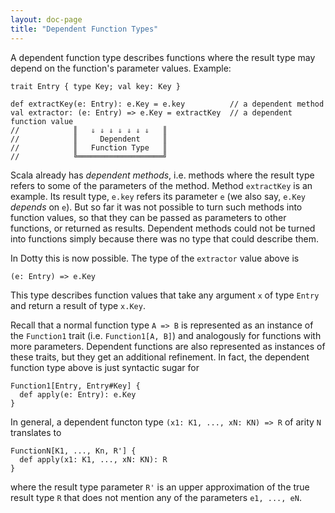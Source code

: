 ```yaml
---
layout: doc-page
title: "Dependent Function Types"
---
```


A dependent function type describes functions where the result type may depend
on the function's parameter values. Example:

    trait Entry { type Key; val key: Key }

    def extractKey(e: Entry): e.Key = e.key          // a dependent method
    val extractor: (e: Entry) => e.Key = extractKey  // a dependent function value
    //            ║   ⇓ ⇓ ⇓ ⇓ ⇓ ⇓ ⇓   ║ 
    //            ║     Dependent     ║  
    //            ║   Function Type   ║  
    //            ╚═══════════════════╝
Scala already has _dependent methods_, i.e. methods where the result
type refers to some of the parameters of the method. Method
`extractKey` is an example. Its result type, `e.key` refers its
parameter `e` (we also say, `e.Key` _depends_ on `e`). But so far it
was not possible to turn such methods into function values, so that
they can be passed as parameters to other functions, or returned as
results. Dependent methods could not be turned into functions simply
because there was no type that could describe them.

In Dotty this is now possible. The type of the `extractor` value above is

    (e: Entry) => e.Key

This type describes function values that take any argument `x` of type
`Entry` and return a result of type `x.Key`.

Recall that a normal function type `A => B` is represented as an
instance of the `Function1` trait (i.e. `Function1[A, B]`) and
analogously for functions with more parameters. Dependent functions
are also represented as instances of these traits, but they get an additional
refinement. In fact, the dependent function type above is just syntactic sugar for

    Function1[Entry, Entry#Key] {
      def apply(e: Entry): e.Key
    }

In general, a dependent functon type `(x1: K1, ..., xN: KN) => R` of arity `N`
translates to

    FunctionN[K1, ..., Kn, R'] {
      def apply(x1: K1, ..., xN: KN): R
    }

where the result type parameter `R'` is an upper approximation of the
true result type `R` that does not mention any of the parameters `e1, ..., eN`.


